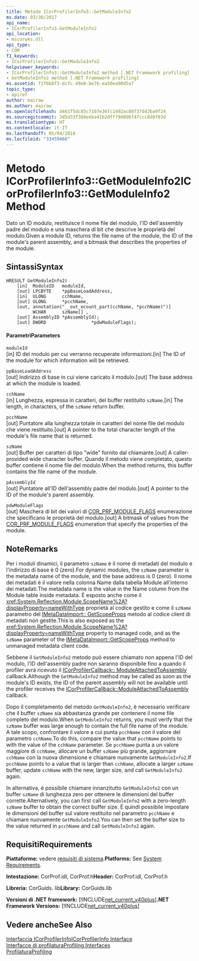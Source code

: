 ```yaml
---
title: Metodo ICorProfilerInfo3::GetModuleInfo2
ms.date: 03/30/2017
api_name:
- ICorProfilerInfo3.GetModuleInfo2
api_location:
- mscorwks.dll
api_type:
- COM
f1_keywords:
- ICorProfilerInfo3::GetModuleInfo2
helpviewer_keywords:
- ICorProfilerInfo3::GetModuleInfo2 method [.NET Framework profiling]
- GetModuleInfo2 method [.NET Framework profiling]
ms.assetid: f1f6b8f3-dcfc-49e8-be76-ea50ea90d5a7
topic_type:
- apiref
author: mairaw
ms.author: mairaw
ms.openlocfilehash: d461f5dc85c7107e36fc1492ac88f37d42ba9f24
ms.sourcegitcommit: 3d5d33f384eeba41b2dff79d096f47ccc8d8f03d
ms.translationtype: HT
ms.contentlocale: it-IT
ms.lasthandoff: 05/04/2018
ms.locfileid: "33459466"
---
```

# <a name="icorprofilerinfo3getmoduleinfo2-method"></a><span data-ttu-id="b6538-102">Metodo ICorProfilerInfo3::GetModuleInfo2</span><span class="sxs-lookup"><span data-stu-id="b6538-102">ICorProfilerInfo3::GetModuleInfo2 Method</span></span>
<span data-ttu-id="b6538-103">Dato un ID modulo, restituisce il nome file del modulo, l'ID dell'assembly padre del modulo e una maschera di bit che descrive le proprietà del modulo.</span><span class="sxs-lookup"><span data-stu-id="b6538-103">Given a module ID, returns the file name of the module, the ID of the module's parent assembly, and a bitmask that describes the properties of the module.</span></span>  
  
## <a name="syntax"></a><span data-ttu-id="b6538-104">Sintassi</span><span class="sxs-lookup"><span data-stu-id="b6538-104">Syntax</span></span>  
  
```  
HRESULT GetModuleInfo2(  
    [in]  ModuleID   moduleId,  
    [out] LPCBYTE    *ppBaseLoadAddress,  
    [in]  ULONG      cchName,  
    [out] ULONG      *pcchName,  
    [out, annotation("__out_ecount_part(cchName, *pcchName)")]  
          WCHAR      szName[] ,  
    [out] AssemblyID *pAssemblyId);  
    [out] DWORD                 *pdwModuleFlags);  
```  
  
#### <a name="parameters"></a><span data-ttu-id="b6538-105">Parametri</span><span class="sxs-lookup"><span data-stu-id="b6538-105">Parameters</span></span>  
 `moduleId`  
 <span data-ttu-id="b6538-106">[in] ID del modulo per cui verranno recuperate informazioni.</span><span class="sxs-lookup"><span data-stu-id="b6538-106">[in] The ID of the module for which information will be retrieved.</span></span>  
  
 `ppBaseLoadAddress`  
 <span data-ttu-id="b6538-107">[out] Indirizzo di base in cui viene caricato il modulo.</span><span class="sxs-lookup"><span data-stu-id="b6538-107">[out] The base address at which the module is loaded.</span></span>  
  
 `cchName`  
 <span data-ttu-id="b6538-108">[in] Lunghezza, espressa in caratteri, del buffer restituito `szName`.</span><span class="sxs-lookup"><span data-stu-id="b6538-108">[in] The length, in characters, of the `szName` return buffer.</span></span>  
  
 `pcchName`  
 <span data-ttu-id="b6538-109">[out] Puntatore alla lunghezza totale in caratteri del nome file del modulo che viene restituito.</span><span class="sxs-lookup"><span data-stu-id="b6538-109">[out] A pointer to the total character length of the module's file name that is returned.</span></span>  
  
 `szName`  
 <span data-ttu-id="b6538-110">[out] Buffer per caratteri di tipo "wide" fornito dal chiamante.</span><span class="sxs-lookup"><span data-stu-id="b6538-110">[out] A caller-provided wide character buffer.</span></span> <span data-ttu-id="b6538-111">Quando il metodo viene completato, questo buffer contiene il nome file del modulo.</span><span class="sxs-lookup"><span data-stu-id="b6538-111">When the method returns, this buffer contains the file name of the module.</span></span>  
  
 `pAssemblyId`  
 <span data-ttu-id="b6538-112">[out] Puntatore all'ID dell'assembly padre del modulo.</span><span class="sxs-lookup"><span data-stu-id="b6538-112">[out] A pointer to the ID of the module's parent assembly.</span></span>  
  
 `pdwModuleFlags`  
 <span data-ttu-id="b6538-113">[out] Maschera di bit dei valori di [COR_PRF_MODULE_FLAGS](../../../../docs/framework/unmanaged-api/profiling/cor-prf-module-flags-enumeration.md) enumerazione che specificano le proprietà del modulo.</span><span class="sxs-lookup"><span data-stu-id="b6538-113">[out] A bitmask of values from the [COR_PRF_MODULE_FLAGS](../../../../docs/framework/unmanaged-api/profiling/cor-prf-module-flags-enumeration.md) enumeration that specify the properties of the module.</span></span>  
  
## <a name="remarks"></a><span data-ttu-id="b6538-114">Note</span><span class="sxs-lookup"><span data-stu-id="b6538-114">Remarks</span></span>  
 <span data-ttu-id="b6538-115">Per i moduli dinamici, il parametro `szName` è il nome di metadati del modulo e l'indirizzo di base è 0 (zero).</span><span class="sxs-lookup"><span data-stu-id="b6538-115">For dynamic modules, the `szName` parameter is the metadata name of the module, and the base address is 0 (zero).</span></span> <span data-ttu-id="b6538-116">Il nome dei metadati è il valore nella colonna Name dalla tabella Module all'interno dei metadati.</span><span class="sxs-lookup"><span data-stu-id="b6538-116">The metadata name is the value in the Name column from the Module table inside metadata.</span></span> <span data-ttu-id="b6538-117">È esposto anche come il <xref:System.Reflection.Module.ScopeName%2A?displayProperty=nameWithType> proprietà al codice gestito e come il `szName` parametro del [IMetaDataImport:: GetScopeProps](../../../../docs/framework/unmanaged-api/metadata/imetadataimport-getscopeprops-method.md) metodo al codice client di metadati non gestite.</span><span class="sxs-lookup"><span data-stu-id="b6538-117">This is also exposed as the <xref:System.Reflection.Module.ScopeName%2A?displayProperty=nameWithType> property to managed code, and as the `szName` parameter of the [IMetaDataImport::GetScopeProps](../../../../docs/framework/unmanaged-api/metadata/imetadataimport-getscopeprops-method.md) method to unmanaged metadata client code.</span></span>  
  
 <span data-ttu-id="b6538-118">Sebbene il `GetModuleInfo2` metodo può essere chiamato non appena l'ID del modulo, l'ID dell'assembly padre non saranno disponibile fino a quando il profiler avrà ricevuto il [ICorProfilerCallback:: ModuleAttachedToAssembly](../../../../docs/framework/unmanaged-api/profiling/icorprofilercallback-moduleattachedtoassembly-method.md) callback.</span><span class="sxs-lookup"><span data-stu-id="b6538-118">Although the `GetModuleInfo2` method may be called as soon as the module's ID exists, the ID of the parent assembly will not be available until the profiler receives the [ICorProfilerCallback::ModuleAttachedToAssembly](../../../../docs/framework/unmanaged-api/profiling/icorprofilercallback-moduleattachedtoassembly-method.md) callback.</span></span>  
  
 <span data-ttu-id="b6538-119">Dopo il completamento del metodo `GetModuleInfo2`, è necessario verificare che il buffer `szName` sia abbastanza grande per contenere il nome file completo del modulo.</span><span class="sxs-lookup"><span data-stu-id="b6538-119">When `GetModuleInfo2` returns, you must verify that the `szName` buffer was large enough to contain the full file name of the module.</span></span> <span data-ttu-id="b6538-120">A tale scopo, confrontare il valore a cui punta `pcchName` con il valore del parametro `cchName`.</span><span class="sxs-lookup"><span data-stu-id="b6538-120">To do this, compare the value that `pcchName` points to with the value of the `cchName` parameter.</span></span> <span data-ttu-id="b6538-121">Se `pcchName` punta a un valore maggiore di `cchName`, allocare un buffer `szName` più grande, aggiornare `cchName` con la nuova dimensione e chiamare nuovamente `GetModuleInfo2`.</span><span class="sxs-lookup"><span data-stu-id="b6538-121">If `pcchName` points to a value that is larger than `cchName`, allocate a larger `szName` buffer, update `cchName` with the new, larger size, and call `GetModuleInfo2` again.</span></span>  
  
 <span data-ttu-id="b6538-122">In alternativa, è possibile chiamare innanzitutto `GetModuleInfo2` con un buffer `szName` di lunghezza zero per ottenere le dimensioni del buffer corrette.</span><span class="sxs-lookup"><span data-stu-id="b6538-122">Alternatively, you can first call `GetModuleInfo2` with a zero-length `szName` buffer to obtain the correct buffer size.</span></span> <span data-ttu-id="b6538-123">È quindi possibile impostare le dimensioni del buffer sul valore restituito nel parametro `pcchName` e chiamare nuovamente `GetModuleInfo2`.</span><span class="sxs-lookup"><span data-stu-id="b6538-123">You can then set the buffer size to the value returned in `pcchName` and call `GetModuleInfo2` again.</span></span>  
  
## <a name="requirements"></a><span data-ttu-id="b6538-124">Requisiti</span><span class="sxs-lookup"><span data-stu-id="b6538-124">Requirements</span></span>  
 <span data-ttu-id="b6538-125">**Piattaforme:** vedere [requisiti di sistema](../../../../docs/framework/get-started/system-requirements.md).</span><span class="sxs-lookup"><span data-stu-id="b6538-125">**Platforms:** See [System Requirements](../../../../docs/framework/get-started/system-requirements.md).</span></span>  
  
 <span data-ttu-id="b6538-126">**Intestazione:** CorProf.idl, CorProf.h</span><span class="sxs-lookup"><span data-stu-id="b6538-126">**Header:** CorProf.idl, CorProf.h</span></span>  
  
 <span data-ttu-id="b6538-127">**Libreria:** CorGuids. lib</span><span class="sxs-lookup"><span data-stu-id="b6538-127">**Library:** CorGuids.lib</span></span>  
  
 <span data-ttu-id="b6538-128">**Versioni di .NET framework:** [!INCLUDE[net_current_v40plus](../../../../includes/net-current-v40plus-md.md)]</span><span class="sxs-lookup"><span data-stu-id="b6538-128">**.NET Framework Versions:** [!INCLUDE[net_current_v40plus](../../../../includes/net-current-v40plus-md.md)]</span></span>  
  
## <a name="see-also"></a><span data-ttu-id="b6538-129">Vedere anche</span><span class="sxs-lookup"><span data-stu-id="b6538-129">See Also</span></span>  
 [<span data-ttu-id="b6538-130">Interfaccia ICorProfilerInfo</span><span class="sxs-lookup"><span data-stu-id="b6538-130">ICorProfilerInfo Interface</span></span>](../../../../docs/framework/unmanaged-api/profiling/icorprofilerinfo-interface.md)  
 [<span data-ttu-id="b6538-131">Interfacce di profilatura</span><span class="sxs-lookup"><span data-stu-id="b6538-131">Profiling Interfaces</span></span>](../../../../docs/framework/unmanaged-api/profiling/profiling-interfaces.md)  
 [<span data-ttu-id="b6538-132">Profilatura</span><span class="sxs-lookup"><span data-stu-id="b6538-132">Profiling</span></span>](../../../../docs/framework/unmanaged-api/profiling/index.md)
